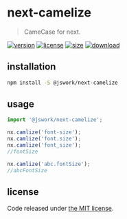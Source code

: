 # next-camelize
> CameCase for next.

[![version][version-image]][version-url]
[![license][license-image]][license-url]
[![size][size-image]][size-url]
[![download][download-image]][download-url]

## installation
```bash
npm install -S @jswork/next-camelize
```

## usage
```js
import '@jswork/next-camelize';

nx.camlize('font-size');
nx.camlize('font.size');
nx.camlize('font_size');
//fontSize

nx.camlize('abc.fontSize'); 
//abcFontSize
```

## license
Code released under [the MIT license](https://github.com/afeiship/next-camelize/blob/master/LICENSE.txt).

[version-image]: https://img.shields.io/npm/v/@jswork/next-camelize
[version-url]: https://npmjs.org/package/@jswork/next-camelize

[license-image]: https://img.shields.io/npm/l/@jswork/next-camelize
[license-url]: https://github.com/afeiship/next-camelize/blob/master/LICENSE.txt

[size-image]: https://img.shields.io/bundlephobia/minzip/@jswork/next-camelize
[size-url]: https://github.com/afeiship/next-camelize/blob/master/dist/next-camelize.min.js

[download-image]: https://img.shields.io/npm/dm/@jswork/next-camelize
[download-url]: https://www.npmjs.com/package/@jswork/next-camelize
